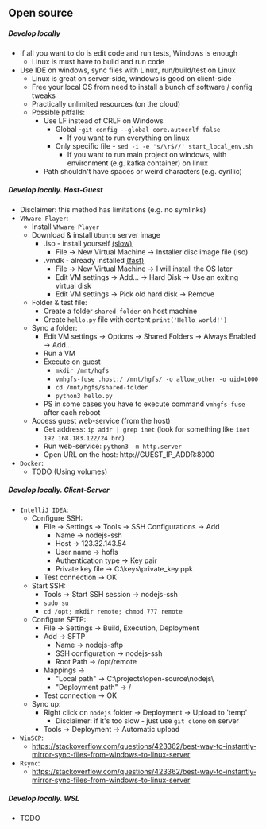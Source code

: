 ## Open source

##### Develop locally
* If all you want to do is edit code and run tests, Windows is enough
    * Linux is must have to build and run code
* Use IDE on windows, sync files with Linux, run/build/test on Linux
    * Linux is great on server-side, windows is good on client-side
    * Free your local OS from need to install a bunch of software / config tweaks
    * Practically unlimited resources (on the cloud)
    * Possible pitfalls:
        * Use LF instead of CRLF on Windows
            * Global -`git config --global core.autocrlf false`
                * If you want to run everything on linux
            * Only specific file - `sed -i -e 's/\r$//' start_local_env.sh`
                * If you want to run main project on windows, with environment (e.g. kafka container) on linux
        * Path shouldn't have spaces or weird characters (e.g. cyrillic)
    
##### Develop locally. Host-Guest
* Disclaimer: this method has limitations (e.g. no symlinks)
* `VMware Player`:
    * Install `VMware Player`
    * Download & install `Ubuntu` server image 
        * .iso - install yourself [(slow)](https://ubuntu.com/server)
            * File -> New Virtual Machine -> Installer disc image file (iso)
        * .vmdk - already installed [(fast)](https://www.osboxes.org/ubuntu-server/)
            * File -> New Virtual Machine -> I will install the OS later
            * Edit VM settings -> Add... -> Hard Disk -> Use an exiting virtual disk
            * Edit VM settings -> Pick old hard disk -> Remove
    * Folder & test file:
        * Create a folder `shared-folder` on host machine
        * Create `hello.py` file with content `print('Hello world!')`
    * Sync a folder:
        * Edit VM settings -> Options -> Shared Folders -> Always Enabled -> Add...
        * Run a VM
        * Execute on guest 
            * `mkdir /mnt/hgfs`
            * `vmhgfs-fuse .host:/ /mnt/hgfs/ -o allow_other -o uid=1000`
            * `cd /mnt/hgfs/shared-folder`
            * `python3 hello.py`
        * PS in some cases you have to execute command `vmhgfs-fuse` after each reboot
    * Access guest web-service (from the host)  
        * Get address: `ip addr | grep inet` (look for something like `inet 192.168.183.122/24 brd`)
        * Run web-service: `python3 -m http.server`
        * Open URL on the host: http://GUEST_IP_ADDR:8000
* `Docker`:
    * TODO (Using volumes)

##### Develop locally. Client-Server
* `IntelliJ IDEA`:
    * Configure SSH:
        * File -> Settings -> Tools -> SSH Configurations -> Add 
            * Name -> nodejs-ssh
            * Host -> 123.32.143.54
            * User name -> hofls
            * Authentication type -> Key pair
            * Private key file -> C:\keys\private_key.ppk
        * Test connection -> OK
    * Start SSH:
        * Tools -> Start SSH session -> nodejs-ssh
        * `sudo su`
        * `cd /opt; mkdir remote; chmod 777 remote`
    * Configure SFTP:
        * File -> Settings -> Build, Execution, Deployment
        * Add -> SFTP
            * Name -> nodejs-sftp
            * SSH configuration -> nodejs-ssh
            * Root Path -> /opt/remote
        * Mappings -> 
            * "Local path" -> C:\projects\open-source\nodejs\
            * "Deployment path" -> /
        * Test connection -> OK
    * Sync up:
        * Right click on `nodejs` folder -> Deployment -> Upload to 'temp'
            * Disclaimer: if it's too slow - just use `git clone` on server
        * Tools -> Deployment -> Automatic upload
* `WinSCP`:
    * https://stackoverflow.com/questions/423362/best-way-to-instantly-mirror-sync-files-from-windows-to-linux-server
* `Rsync`:
    * https://stackoverflow.com/questions/423362/best-way-to-instantly-mirror-sync-files-from-windows-to-linux-server

##### Develop locally. WSL 
* TODO
